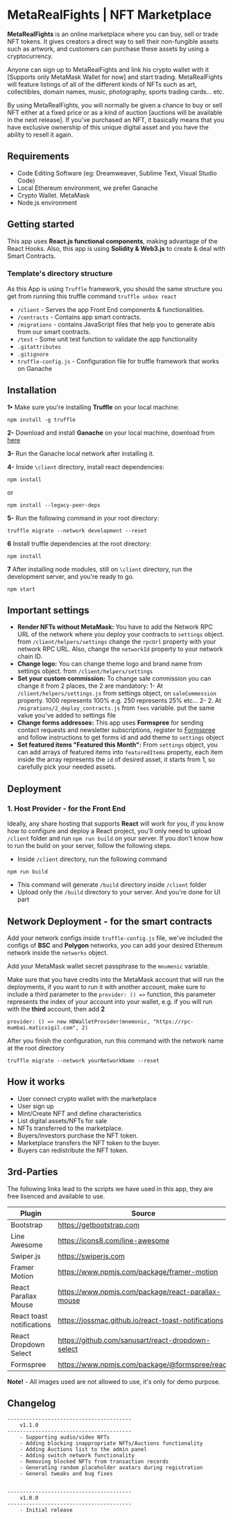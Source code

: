 # MetaRealFights | NFT Marketplace

**MetaRealFights** is an online marketplace where you can buy, sell or trade NFT tokens. It gives creators a direct way to sell their non-fungible assets such as artwork, and customers can purchase these assets by using a cryptocurrency.

Anyone can sign up to MetaRealFights and link his crypto wallet with it [Supports only MetaMask Wallet for now] and start trading. MetaRealFights will feature listings of all of the different kinds of NFTs such as art, collectibles, domain names, music, photography, sports trading cards... etc.

By using MetaRealFights, you will normally be given a chance to buy or sell NFT either at a fixed price or as a kind of auction [auctions will be available in the next release]. If you’ve purchased an NFT, it basically means that you have exclusive ownership of this unique digital asset and you have the ability to resell it again.

## Requirements

-   Code Editing Software (eg: Dreamweaver, Sublime Text, Visual Studio Code)
-   Local Ethereum environment, we prefer Ganache
-   Crypto Wallet. MetaMask
-   Node.js environment

## Getting started

This app uses **React.js functional components**, making advantage of the React Hooks. Also, this app is using **Solidity & Web3.js** to create & deal with Smart Contracts.

### Template's directory structure

As this App is using `Truffle` framework, you should the same structure you get from running this truffle command `truffle unbox react`

-   `/client` - Serves the app Front End components & functionalities.
-   `/contracts` - Contains app smart contracts.
-   `/migrations` - contains JavaScript files that help you to generate abis from our smart contracts.
-   `/test` - Some unit test function to validate the app functionality
-   `.gitattributes`
-   `.gitignore`
-   `truffle-config.js` - Configuration file for truffle framework that works on Ganache

## Installation

**1•** Make sure you're installing **Truffle** on your local machine:

```
npm install -g truffle
```

**2-** Download and install **Ganache** on your local machine, download from [here](https://trufflesuite.com/ganache/)

**3-** Run the Ganache local network after installing it.

**4-** Inside `\client` directory, install react dependencies:

```
npm install
```

or

```
npm install --legacy-peer-deps
```

**5-** Run the following command in your root directory:

```
truffle migrate --network development --reset
```

**6** Install truffle dependencies at the root directory:

```
npm install
```

**7** After installing node modules, still on `\client` directory, run the development server, and you're ready to go.

```
npm start
```

## Important settings

-   **Render NFTs without MetaMask:**
    You have to add the Network RPC URL of the network where you deploy your contracts to `settings` object. from `/client/helpers/settings` change the `rpcUrl` property with your network RPC URL.
    Also, change the `networkId` property to your network chain ID.
-   **Change logo:**
    You can change theme logo and brand name from settings object. from `/client/helpers/settings`
-   **Set your custom commission:**
    To change sale commission you can change it from 2 places, the 2 are mandatory:
    1- At `/client/helpers/settings.js` from settings object, on `saleCommession` property. 1000 represents 100% e.g. 250 represents 25% etc...
    2- 2. At `/migrations/2_deploy_contracts.js` from `fees` variable. put the same value you've added to settings file
-   **Change forms addresses:**
    This app uses **Formspree** for sending contact requests and newsletter subscriptions, register to [Formspree](https://formspree.io/) and follow instructions to get forms id and add theme to `settings` object
-   **Set featured items "Featured this Month":**
    From `settings` object, you can add arrays of featured items into `featuredItems` property, each item inside the array represents the `id` of desired asset, it starts from 1, so carefully pick your needed assets.

## Deployment

### 1. Host Provider - for the Front End

Ideally, any share hosting that supports **React** will work for you, if you know how to configure and deploy a React project, you'll only need to upload `/client` folder and run `npm run build` on your server.
If you don't know how to run the build on your server, follow the following steps.

-   Inside `/client` directory, run the following command

```
npm run build
```

-   This command will generate `/build` directory inside `/client` folder
-   Upload only the `/build` directory to your server. And you're done for UI part

## Network Deployment - for the smart contracts

Add your network configs inside `truffle-config.js` file, we've included the configs of **BSC** and **Polygon** networks, you can add your desired Ethereum network inside the `networks` object.

Add your MetaMask wallet secret passphrase to the `mnumenic` variable.

Make sure that you have credits into the MetaMask account that will run the deployments, if you want to run it with another account, make sure to include a third parameter to the `provider: () =>` function, this parameter represents the index of your account into your wallet, e.g. if you will run with the **third** account, then add **2**

```
provider: () => new HDWalletProvider(mnemonic, "https://rpc-mumbai.maticvigil.com", 2)
```

After you finish the configuration, run this command with the network name at the root directory

```
truffle migrate --network yourNetworkName --reset
```

## How it works

-   User connect crypto wallet with the marketplace
-   User sign up
-   Mint/Create NFT and define characteristics
-   List digital assets/NFTs for sale
-   NFTs transferred to the marketplace.
-   Buyers/investors purchase the NFT token.
-   Marketplace transfers the NFT token to the buyer.
-   Buyers can redistribute the NFT token.

## 3rd-Parties

The following links lead to the scripts we have used in this app, they are free lisenced and available to use.

| Plugin                    | Source                                              |
| ------------------------- | --------------------------------------------------- |
| Bootstrap                 | https://getbootstrap.com                            |
| Line Awesome              | https://icons8.com/line-awesome                     |
| Swiper.js                 | https://swiperjs.com                                |
| Framer Motion             | https://www.npmjs.com/package/framer-motion         |
| React Parallax Mouse      | https://www.npmjs.com/package/react-parallax-mouse  |
| React toast notifications | https://jossmac.github.io/react-toast-notifications |
| React Dropdown Select     | https://github.com/sanusart/react-dropdown-select   |
| Formspree                 | https://www.npmjs.com/package/@formspree/react      |

**Note!** - All images used are not allowed to use, it's only for demo purpose.

## Changelog

```
----------------------------------------
    v1.1.0
----------------------------------------
    - Supporting audio/video NFTs
    - Adding blocking inappropriate NFTs/Auctions functionality
    - Adding Auctions list to the admin panel
    - Adding switch network functionality
    - Removing blocked NFTs from transaction records
    - Generating random placeholder avatars during registration
    - General tweaks and bug fixes


----------------------------------------
    v1.0.0
----------------------------------------
    - Initial release
```
